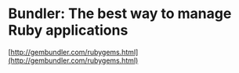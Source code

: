 <!--
id: 1057213585
link: http://tumblr.atmos.org/post/1057213585/bundler-the-best-way-to-manage-ruby-applications
slug: bundler-the-best-way-to-manage-ruby-applications
date: Thu Sep 02 2010 23:21:11 GMT-0700 (PDT)
publish: 2010-09-02
tags: 
title: Bundler: The best way to manage Ruby applications
-->


Bundler: The best way to manage Ruby applications
=================================================

[http://gembundler.com/rubygems.html](http://gembundler.com/rubygems.html)


